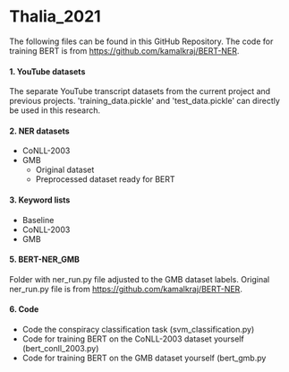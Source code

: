 # Thalia_2021
The following files can be found in this GitHub Repository. 
The code for training BERT is from https://github.com/kamalkraj/BERT-NER.

#### 1. YouTube datasets
The separate YouTube transcript datasets from the current project and previous projects. 'training_data.pickle' and 'test_data.pickle' can directly be used in this research.


#### 2. NER datasets
  - CoNLL-2003
  - GMB
    - Original dataset
    - Preprocessed dataset ready for BERT 


#### 3. Keyword lists
  - Baseline
  - CoNLL-2003
  - GMB 


#### 5. BERT-NER_GMB
Folder with ner_run.py file adjusted to the GMB dataset labels. Original ner_run.py file is from https://github.com/kamalkraj/BERT-NER.


#### 6. Code
  - Code the conspiracy classification task (svm_classification.py)
  - Code for training BERT on the CoNLL-2003 dataset yourself (bert_conll_2003.py)
  - Code for training BERT on the GMB dataset yourself (bert_gmb.py






